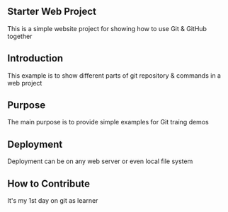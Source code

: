 ## Starter Web Project
This is a simple website project for showing how  to use Git & GitHub together

## Introduction
This example is to show different parts of git repository & commands in a web project

## Purpose
The main purpose is to provide simple examples for Git traing demos

## Deployment
Deployment can be on any web server or even local file system

## How to Contribute

It's my 1st day on git as learner
